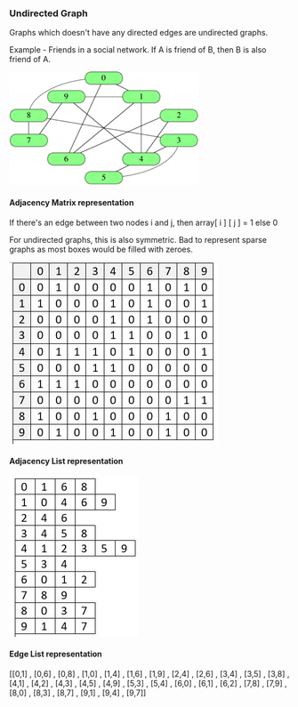 ### Undirected Graph

Graphs which doesn't have any directed edges are undirected graphs. 

Example - Friends in a social network. If A is friend of B, then B is also friend of A.

![Undirected Graph](images/undirected_graph1.png "Undirected Graph")



#### Adjacency Matrix representation

If there's an edge between two nodes i and j, then array[ i ] [ j ] = 1 else 0

For undirected graphs, this is also symmetric. Bad to represent sparse graphs as most boxes would be filled with zeroes.

![Undirected Graph Adjacency Matrix](images/undirected_graph1_adjacency_matrix.JPG?raw=true "Undirected Graph Adjacency Matrix")

#### Adjacency List representation

![Undirected Graph Adjacency List](images/undirected_graph1_adjacency_list.JPG?raw=true "Undirected Graph Adjacency List")

#### Edge List representation

[[0,1] , [0,6] , [0,8] , [1,0] , [1,4] , [1,6] , [1,9] , [2,4] , [2,6] , [3,4] , [3,5] , [3,8] , [4,1] , [4,2] , [4,3] , [4,5] , [4,9] , [5,3] , [5,4] , [6,0] , [6,1] , [6,2] , [7,8] , [7,9] , [8,0] , [8,3] , [8,7] , [9,1] , [9,4] , [9,7]]


